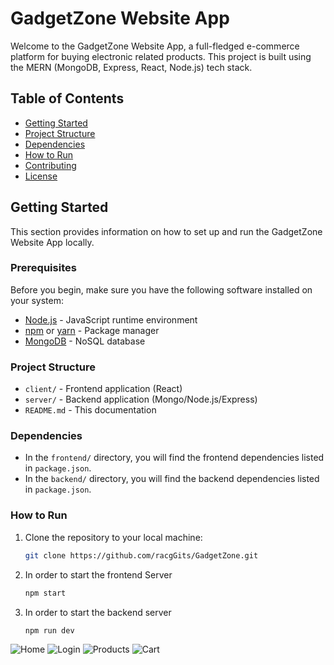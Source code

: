 # GadgetZone Website App

Welcome to the GadgetZone Website App, a full-fledged e-commerce platform for buying electronic related products. This project is built using the MERN (MongoDB, Express, React, Node.js) tech stack.

## Table of Contents

- [Getting Started](#getting-started)
- [Project Structure](#project-structure)
- [Dependencies](#dependencies)
- [How to Run](#how-to-run)
- [Contributing](#contributing)
- [License](#license)

## Getting Started

This section provides information on how to set up and run the GadgetZone Website App locally.

### Prerequisites

Before you begin, make sure you have the following software installed on your system:

- [Node.js](https://nodejs.org/) - JavaScript runtime environment
- [npm](https://www.npmjs.com/) or [yarn](https://yarnpkg.com/) - Package manager
- [MongoDB](https://www.mongodb.com/) - NoSQL database

### Project Structure

- `client/` - Frontend application (React)
- `server/` - Backend application (Mongo/Node.js/Express)
- `README.md` - This documentation

### Dependencies

- In the `frontend/` directory, you will find the frontend dependencies listed in `package.json`.
- In the `backend/` directory, you will find the backend dependencies listed in `package.json`.

### How to Run

1. Clone the repository to your local machine:

   ```bash
   git clone https://github.com/racgGits/GadgetZone.git

2. In order to start the frontend Server
   
   ```bash
   npm start

4. In order to start the backend server
   
   ```bash
   npm run dev


![Home](frontend/public/photo1.png)
![Login](frontend/img/Login.jpg)
![Products](frontend/img/Products.jpg)
![Cart](frontend/img/Cart.jpg)
